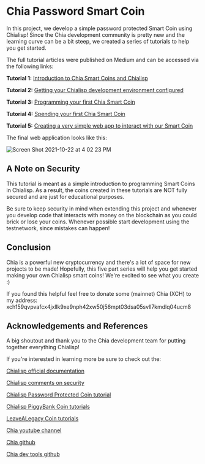 # Chia Password Smart Coin

In this project, we develop a simple password protected Smart Coin using Chialisp! Since the Chia development community is pretty new and the learning curve can be a bit steep, we created a series of tutorials to help you get started. 

The full tutorial articles were published on Medium and can be accessed via the following links: 

**Tutorial 1:** [Introduction to Chia Smart Coins and Chialisp](https://gist.github.com/Kygandomi/081777654bc83bdf5975499363af3f4f)

**Tutorial 2:** [Getting your Chialisp development environment configured](https://thepaulo.medium.com/writing-my-first-chia-blockchain-program-part-2-setup-fda79486248)

**Tutorial 3:** [Programming your first Chia Smart Coin](https://levelup.gitconnected.com/writing-my-first-chia-blockchain-program-part-3-smart-coin-a9a4c3983dd1)

**Tutorial 4:** [Spending your first Chia Smart Coin](https://levelup.gitconnected.com/writing-my-first-chia-blockchain-program-part-4-deploy-5bd1bae154d4)

**Tutorial 5:** [Creating a very simple web app to interact with our Smart Coin](https://thepaulo.medium.com/writing-my-first-chia-blockchain-program-part-5-web-app-300a3ac44c72)

The final web application looks like this:

![Screen Shot 2021-10-22 at 4 02 23 PM](https://user-images.githubusercontent.com/3503576/140191112-51682c86-0241-4028-bea4-6cbf5142a79c.png)

## A Note on Security
This tutorial is meant as a simple introduction to programming Smart Coins in Chialisp. 
As a result, the coins created in these tutorials are NOT fully secured and are just for educational purposes.

Be sure to keep security in mind when extending this project and whenever you develop code that interacts with money on the blockchain as you could brick or lose your coins. Whenever possible start development using the testnetwork, since mistakes can happen! 

## Conclusion

Chia is a powerful new cryptocurrency and there's a lot of space for new projects to be made! Hopefully, this five part series will help you get started making your own Chialisp smart coins! We're excited to see what you create :) 

If you found this helpful feel free to donate some (mainnet) Chia (XCH) to my address:
xch159qvpvafcx4jxllk9xe9nph42xw50j56mpt03dsa05svll7kmdlq04ucm8

## Acknowledgements and References

A big shoutout and thank you to the Chia development team for putting together everything Chialisp! 

If you're interested in learning more be sure to check out the: 

[Chialisp official documentation](https://chialisp.com/)

[Chialisp comments on security](https://chialisp.com/docs/security)

[Chialisp Password Protected Coin tutorial](https://chialisp.com/docs/tutorials/custom_puzzle_lock)

[Chialisp PiggyBank Coin tutorials](https://chialisp.com/docs/tutorials/coin_lifecycle_and_testing)

[LeaveALegacy Coin tutorials](https://www.youtube.com/watch?v=X9PrALmZtl0)

[Chia youtube channel](https://www.youtube.com/channel/UChFkJ3OAUvnHZdiQISWdWPA)

[Chia github](https://github.com/Chia-Network/chia-blockchain)

[Chia dev tools github](https://github.com/Chia-Network/chia-dev-tools)
